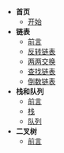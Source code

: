 - **首页**
    - [开始](/开始)
- **链表**
    - [前言](链表/)
    - [反转链表](链表/反转链表)
    - [两两交换](链表/两两交换)
    - [查找链表](链表/查找链表)
    - [倒数链表](链表/倒数链表)
- **栈和队列**
    - [前言](栈和队列/)
    - [栈](栈和队列/栈)
    - [队列](栈和队列/队列)
- **二叉树**
    - [前言](二叉树/)